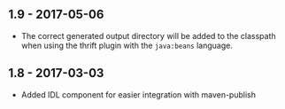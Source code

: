 1.9 - 2017-05-06
------------------
* The correct generated output directory will be added to the classpath when using the thrift plugin with the `java:beans` language.

1.8 - 2017-03-03
------------------
* Added IDL component for easier integration with maven-publish

